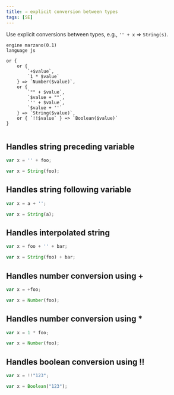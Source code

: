 ```yaml
---
title: ⇒ explicit conversion between types
tags: [SE]
---
```


Use explicit conversions between types, e.g., `'' + x` => `String(s)`.


```grit
engine marzano(0.1)
language js

or {
	or {
		`+$value`,
		`1 * $value`
	} => `Number($value)`,
	or {
		`"" + $value`,
		`$value + ""`,
		`'' + $value`,
		`$value + ''`
	} => `String($value)`,
	or { `!!$value` } => `Boolean($value)`
}
```

```

```

## Handles string preceding variable

```javascript
var x = '' + foo;
```

```typescript
var x = String(foo);
```

## Handles string following variable

```javascript
var x = a + '';
```

```typescript
var x = String(a);
```

## Handles interpolated string

```javascript
var x = foo + '' + bar;
```

```typescript
var x = String(foo) + bar;
```

## Handles number conversion using +

```javascript
var x = +foo;
```

```typescript
var x = Number(foo);
```

## Handles number conversion using \*

```javascript
var x = 1 * foo;
```

```typescript
var x = Number(foo);
```

## Handles boolean conversion using !!

```javascript
var x = !!"123";
```

```typescript
var x = Boolean("123");
```
